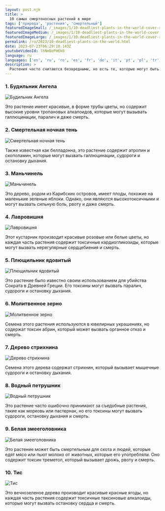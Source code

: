 ```yaml
---
layout: post.njk
title: >
  10 самых смертоносных растений в мире
tags: ['природа', 'растения', 'смертельный']
featuredImageSmall: /_images/1/10-deadliest-plants-in-the-world-cover-ru-small.webp
featuredImageMedium: /_images/1/10-deadliest-plants-in-the-world-cover-ru-medium.webp
featuredImageLarge: /_images/1/10-deadliest-plants-in-the-world-cover-ru-large.webp
permalink: /ru/2023/10-deadliest-plants-in-the-world.html
date: 2023-07-23T06:29:10.143Z
youtubeVideoId: lhNmBePH6k0
language: ru
languages: ['en', 'ru', 'ro', 'es', 'fr', 'de', 'it', 'pt', 'pl', 'tr']
description: >
  Растения часто считаются безвредными, но есть те, которые могут быть смертельными как для людей, так и для животных. Вот топ-10 самых смертоносных растений в мире.
---
```


### 1. Будильник Ангела

![Будильник Ангела](/_images/c/c871fe8f71a4524304e3a8969388e84b-medium.webp)

Это растение имеет красивые, в форме трубы цветы, но содержит высокие уровни тропановых алкалоидов, которые могут вызывать галлюцинации, паралич и даже смерть.

### 2. Смертельная ночная тень

![Смертельная ночная тень](/_images/5/51ccf9eaf745923c16fca0a8c83e78d2-medium.webp)

Также известная как белладонна, это растение содержит атропин и скополамин, которые могут вызвать галлюцинации, судороги и остановку дыхания.

### 3. Маньчинель

![Маньчинель](/_images/7/7b08a45d0f833291f6afac62e5ab2fbd-medium.webp)

Это дерево, родом из Карибских островов, имеет плоды, похожие на маленькие зеленые яблоки. Однако, они являются высокотоксичными и могут вызвать сильную боль, рвоту и даже смерть.

### 4. Лавровишня

![Лавровишня](/_images/5/5549bfde9eb13568ffc3c1021b4d8338-medium.webp)

Этот кустарник производит красивые розовые или белые цветы, но каждая часть растения содержит токсичные кардиогликозиды, которые могут вызвать нерегулярные сердцебиения и смерть.

### 5. Плющильник ядовитый

![Плющильник ядовитый](/_images/2/26f44787765bd17cbda7af6b354bff30-medium.webp)

Это растение было известно своим использованием для убийства Сократа в Древней Греции. Его токсины могут вызвать паралич, судороги и остановку дыхания.

### 6. Молитвенное зерно

![Молитвенное зерно](/_images/1/128c432132ab4835b4fde8742712a9be-medium.webp)

Семена этого растения используются в ювелирных украшениях, но содержат токсин абрин, который может вызвать органное отказ и смерть.

### 7. Дерево стрихнина

![Дерево стрихнина](/_images/2/2687cba70275e5d4ecf51050676eaa48-medium.webp)

Семена этого дерева содержат стрихнин, который вызывает мышечные судороги и остановку дыхания.

### 8. Водный петрушник

![Водный петрушник](/_images/0/0707c0fbef3356ad63fdc9d45328a9dc-medium.webp)

Это растение часто ошибочно принимают за съедобные растения, такие как морковь или пастернак, но его токсины могут вызвать судороги, остановку дыхания и смерть.

### 9. Белая змееголовника

![Белая змееголовника](/_images/d/d4525c96565049cc4c57921e8a783780-medium.webp)

Это растение может быть смертельным для скота и людей, которые едят мясо или пьют молоко от животных, которые его употребляли. Оно содержит токсин треметол, который вызывает дрожь, рвоту и смерть.

### 10. Тис

![Тис](/_images/9/942ec0bcb183023a0e01ea2611f7acfa-medium.webp)

Это вечнозеленое дерево производит красивые красные ягоды, но каждая часть растения содержит токсичные таксиновые алкалоиды, которые могут вызвать остановку сердца и смерть.

